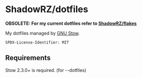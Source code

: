 # ShadowRZ/dotfiles

**OBSOLETE: For my current dotfiles refer to [ShadowRZ/flakes](https://github.com/ShadowRZ/flakes)**

My dotfiles managed by [GNU Stow](https://gnu.org/s/stow).

`SPDX-License-Identifier: MIT`

## Requirements

Stow 2.3.0+ is required. (for --dotfiles)
